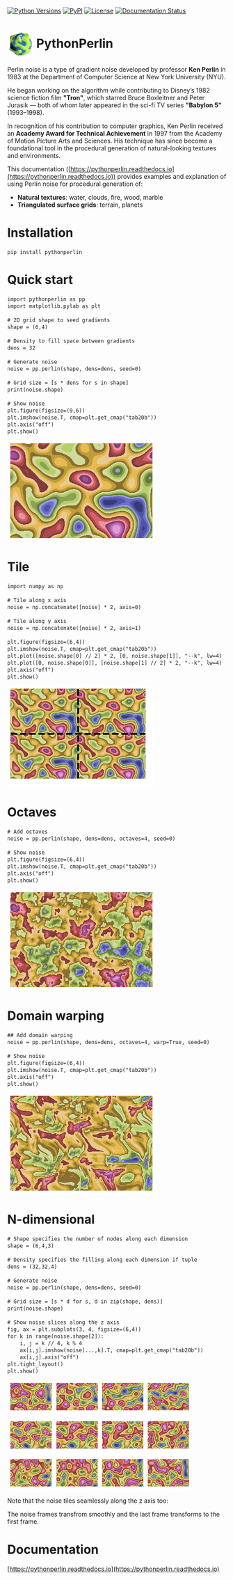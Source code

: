 [![Python Versions](https://img.shields.io/pypi/pyversions/pythonperlin?style=plastic)](https://pypi.org/project/pythonperlin/)
[![PyPI](https://img.shields.io/pypi/v/pythonperlin?style=plastic)](https://pypi.org/project/pythonperlin/)
[![License](https://img.shields.io/pypi/l/pythonperlin?style=plastic)](https://opensource.org/licenses/MIT)
[![Documentation Status](https://readthedocs.org/projects/pythonperlin/badge/?version=latest)](https://pythonperlin.readthedocs.io/en/latest/?badge=latest)


<h1><img align="center" height="60" src="https://github.com/timpyrkov/pythonperlin/blob/master/docs/media/logo.png?raw=true"> PythonPerlin</h1>

Perlin noise is a type of gradient noise developed by professor <b>Ken Perlin</b> in 1983 at the Department of Computer Science at New York University (NYU).

He began working on the algorithm while contributing to Disney’s 1982 science fiction film <b>"Tron"</b>, which starred Bruce Boxleitner and Peter Jurasik — both of whom later appeared in the sci-fi TV series <b>"Babylon 5"</b> (1993–1998).

In recognition of his contribution to computer graphics, Ken Perlin received an <b>Academy Award for Technical Achievement</b> in 1997 from the Academy of Motion Picture Arts and Sciences. His technique has since become a foundational tool in the procedural generation of natural-looking textures and environments.

This documentation ([https://pythonperlin.readthedocs.io](https://pythonperlin.readthedocs.io)) provides examples and explanation of using Perlin noise for procedural generation of:
- <b>Natural textures</b>: water, clouds, fire, wood, marble 
- <b>Triangulated surface grids</b>: terrain, planets

#
# Installation
```
pip install pythonperlin
```

# Quick start
```
import pythonperlin as pp
import matplotlib.pylab as plt

# 2D grid shape to seed gradients
shape = (6,4)

# Density to fill space between gradients
dens = 32

# Generate noise
noise = pp.perlin(shape, dens=dens, seed=0)

# Grid size = [s * dens for s in shape]
print(noise.shape)

# Show noise
plt.figure(figsize=(9,6))
plt.imshow(noise.T, cmap=plt.get_cmap("tab20b"))
plt.axis("off")
plt.show()
```
![](https://github.com/timpyrkov/pythonperlin/blob/master/docs/media/noise.png?raw=true)


# Tile
```
import numpy as np 

# Tile along x axis
noise = np.concatenate([noise] * 2, axis=0)

# Tile along y axis
noise = np.concatenate([noise] * 2, axis=1)

plt.figure(figsize=(6,4))
plt.imshow(noise.T, cmap=plt.get_cmap("tab20b"))
plt.plot([noise.shape[0] // 2] * 2, [0, noise.shape[1]], "--k", lw=4)
plt.plot([0, noise.shape[0]], [noise.shape[1] // 2] * 2, "--k", lw=4)
plt.axis("off")
plt.show()
```
![](https://github.com/timpyrkov/pythonperlin/blob/master/docs/media/noise_tile.png?raw=true)


# Octaves
```
# Add octaves
noise = pp.perlin(shape, dens=dens, octaves=4, seed=0)

# Show noise
plt.figure(figsize=(6,4))
plt.imshow(noise.T, cmap=plt.get_cmap("tab20b"))
plt.axis("off")
plt.show()
```
![](https://github.com/timpyrkov/pythonperlin/blob/master/docs/media/noise_octaves.png?raw=true)


# Domain warping
```
## Add domain warping
noise = pp.perlin(shape, dens=dens, octaves=4, warp=True, seed=0)

# Show noise
plt.figure(figsize=(6,4))
plt.imshow(noise.T, cmap=plt.get_cmap("tab20b"))
plt.axis("off")
plt.show()
```
![](https://github.com/timpyrkov/pythonperlin/blob/master/docs/media/noise_warp.png?raw=true)


# N-dimensional
```
# Shape specifies the number of nodes along each dimension
shape = (6,4,3)

# Density specifies the filling along each dimension if tuple
dens = (32,32,4)

# Generate noise
noise = pp.perlin(shape, dens=dens, seed=0)

# Grid size = [s * d for s, d in zip(shape, dens)]
print(noise.shape)

# Show noise slices along the z axis
fig, ax = plt.subplots(3, 4, figsize=(6,4))
for k in range(noise.shape[2]):
    i, j = k // 4, k % 4
    ax[i,j].imshow(noise[...,k].T, cmap=plt.get_cmap("tab20b"))
    ax[i,j].axis("off")
plt.tight_layout()
plt.show()
```
![](https://github.com/timpyrkov/pythonperlin/blob/master/docs/media/noise_frames.png?raw=true)


Note that the noise tiles seamlessly along the z axis too: 

The noise frames transfrom smoothly and the last frame transforms to the first frame.


# Documentation

[https://pythonperlin.readthedocs.io](https://pythonperlin.readthedocs.io)